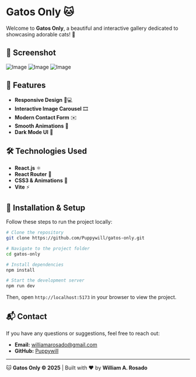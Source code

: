 # Gatos Only 🐱

Welcome to **Gatos Only**, a beautiful and interactive gallery dedicated to showcasing adorable cats! 🐾

## 📸 Screenshot
![Image](https://github.com/user-attachments/assets/782ec8a7-deb5-464b-be39-c5a9c0624db0)
![Image](https://github.com/user-attachments/assets/2a0c3509-254a-449d-b912-2e6ede1e251d)
![Image](https://github.com/user-attachments/assets/3fb22a4a-3c12-4963-8183-69d0a7d104cf)

## 🚀 Features
- **Responsive Design** 📱💻
- **Interactive Image Carousel** 🎞️
- **Modern Contact Form** ✉️
- **Smooth Animations** 🎨
- **Dark Mode UI** 🌙

## 🛠️ Technologies Used
- **React.js** ⚛️
- **React Router** 🚏
- **CSS3 & Animations** 🎨
- **Vite** ⚡

## 🔧 Installation & Setup
Follow these steps to run the project locally:

```bash
# Clone the repository
git clone https://github.com/Puppywill/gatos-only.git

# Navigate to the project folder
cd gatos-only

# Install dependencies
npm install

# Start the development server
npm run dev
```

Then, open `http://localhost:5173` in your browser to view the project.

## 📬 Contact
If you have any questions or suggestions, feel free to reach out:
- **Email:** williamarosado@gmail.com
- **GitHub:** [Puppywill](https://github.com/Puppywill)

---
🐱 **Gatos Only © 2025** | Built with ❤️ by **William A. Rosado**

